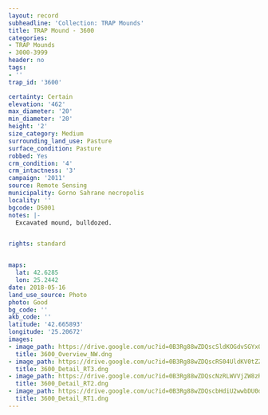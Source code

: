 ```yaml
---
layout: record
subheadline: 'Collection: TRAP Mounds'
title: TRAP Mound - 3600
categories:
- TRAP Mounds
- 3000-3999
header: no
tags:
- ''
trap_id: '3600'

certainty: Certain
elevation: '462'
max_diameter: '20'
min_diameter: '20'
height: '2'
size_category: Medium
surrounding_land_use: Pasture
surface_condition: Pasture
robbed: Yes
crm_condition: '4'
crm_intactness: '3'
campaign: '2011'
source: Remote Sensing
municipality: Gorno Sahrane necropolis
locality: ''
bgcode: DS001
notes: |-
  Excavated mound, bulldozed.


rights: standard


maps:
  lat: 42.6285
  lon: 25.2442
date: 2018-05-16
land_use_source: Photo
photo: Good
bg_code: ''
akb_code: ''
latitude: '42.665893'
longitude: '25.20672'
images:
- image_path: https://drive.google.com/uc?id=0B3Rg88wZDQscSldKOGdvSGYxQ0U
  title: 3600_Overview_NW.dng
- image_path: https://drive.google.com/uc?id=0B3Rg88wZDQscRS04UldKV0tZZFU
  title: 3600_Detail_RT3.dng
- image_path: https://drive.google.com/uc?id=0B3Rg88wZDQscNzRLWVVjZW8zR2s
  title: 3600_Detail_RT2.dng
- image_path: https://drive.google.com/uc?id=0B3Rg88wZDQscbHdiU2wwbDU0d3c
  title: 3600_Detail_RT1.dng
---
```


